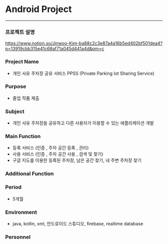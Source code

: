 # Android Project
------------------
### 프로젝트 설명
https://www.notion.so/Jinwoo-Kim-ba88c2c3e87a4a16b5ed402bf501dea4?p=13919cbb315e41c68af71a045d441a4d&pm=c
### Project Name
   - 개인 사유 주차장 공유 서비스 PPSS (Private Parking lot Sharing Service)
   
### Purpose
   - 졸업 작품 제출

### Subject
   - 개인 사유 주차장을 공유하고 다른 사용자가 이용할 수 있는 애플리케이션 개발
   
### Main Function
  - 등록 서비스 (인증 , 주차 공간 등록 , 관리)
  - 사용 서비스 (인증 , 주차 공간 사용 , 검색 및 찾기)
  - 구글 지도를 이용한 등록된 주차장, 남은 공간 찾기, 내 주변 주차장 찾기
  
### Additional Function
 
### Period
   - 5개월
   
### Environment

   - java, kotlin, xml, 안드로이드 스튜디오, firebase, realtime database
   
### Personnel 

